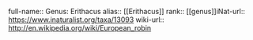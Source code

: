 

full-name:: Genus: Erithacus
alias:: [[Erithacus]]
rank:: [[genus]]iNat-url:: https://www.inaturalist.org/taxa/13093
wiki-url:: http://en.wikipedia.org/wiki/European_robin